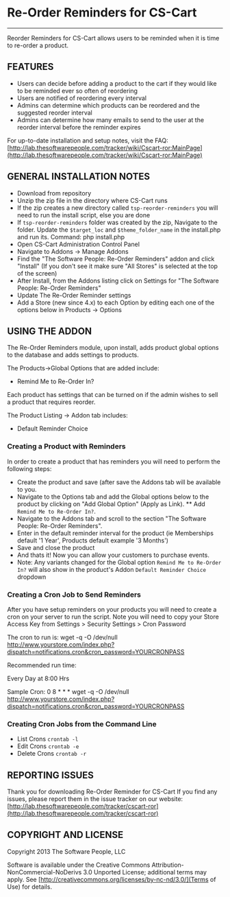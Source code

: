 # Re-Order Reminders for CS-Cart
-------
Reorder Reminders for CS-Cart allows users to be reminded when it is time to re-order a product.

## FEATURES

* Users can decide before adding a product to the cart if they would like to be reminded ever so often of reordering
* Users are notified of reordering every interval
* Admins can determine which products can be reordered and the suggested reorder interval
* Admins can determine how many emails to send to the user at the reorder interval before the reminder expires

For up-to-date installation and setup notes, visit the FAQ:
[http://lab.thesoftwarepeople.com/tracker/wiki/Cscart-ror:MainPage](http://lab.thesoftwarepeople.com/tracker/wiki/Cscart-ror:MainPage)


## GENERAL INSTALLATION NOTES

* Download from repository
* Unzip the zip file in the directory where CS-Cart runs
* If the zip creates a new directory called `tsp-reorder-reminders` you will need to run the install script, else you are done
* If `tsp-reorder-reminders` folder was created by the zip, Navigate to the folder. Update the `$target_loc` and `$theme_folder_name` in the install.php and run its. Command: php install.php
* Open CS-Cart Administration Control Panel
* Navigate to Addons -> Manage Addons
* Find the "The Software People: Re-Order Reminders" addon and click "Install" (If you don't see it make sure "All Stores" is selected at the top of the screen)
* After Install, from the Addons listing click on Settings for "The Software People: Re-Order Reminders"
* Update The Re-Order Reminder settings
* Add a Store (new since 4.x) to each Option by editing each one of the options below in Products -> Options

## USING THE ADDON

The Re-Order Reminders module, upon install, adds product global options to the database and adds settings to products.

The Products->Global Options that are added include:

* Remind Me to Re-Order In?

Each product has settings that can be turned on if the admin wishes to sell a product that requires reorder. 

The Product Listing -> Addon tab includes:

* Default Reminder Choice

### Creating a Product with Reminders

In order to create a product that has reminders you will need to perform the following steps:

* Create the product and save (after save the Addons tab will be available to you.
* Navigate to the Options tab and add the Global options below to the product by clicking on "Add Global Option"  (Apply as Link).
** Add `Remind Me to Re-Order In?`.
* Navigate to the Addons tab and scroll to the section "The Software People: Re-Order Reminders".
* Enter in the default reminder interval for the product (ie Memberships default '1 Year', Products default example '3 Months')
* Save and close the product
* And thats it! Now you can allow your customers to purchase events.
* Note: Any variants changed for the Global option `Remind Me to Re-Order In?` will also show in the product's Addon `Default Reminder Choice` dropdown

### Creating a Cron Job to Send Reminders

After you have setup reminders on your products you will need to create a cron on your server to run the script.
Note you will need to copy your Store Access Key from Settings > Security Settings > Cron Password

The cron to run is:
  wget -q -O /dev/null http://www.yourstore.com/index.php?dispatch=notifications.cron&cron_password=YOURCRONPASS
  
Recommended run time:

  Every Day at 8:00 Hrs

Sample Cron:
  0 8 * * * wget -q -O /dev/null http://www.yourstore.com/index.php?dispatch=notifications.cron&cron_password=YOURCRONPASS

### Creating Cron Jobs from the Command Line
* List Crons `crontab -l`
* Edit Crons `crontab -e`
* Delete Crons `crontab -r`

## REPORTING ISSUES

Thank you for downloading Re-Order Reminder for CS-Cart
If you find any issues, please report them in the issue tracker on our website:
[http://lab.thesoftwarepeople.com/tracker/cscart-ror](http://lab.thesoftwarepeople.com/tracker/cscart-ror)

## COPYRIGHT AND LICENSE

Copyright 2013 The Software People, LLC

Software is available under the Creative Commons Attribution-NonCommercial-NoDerivs 3.0 Unported License; additional terms may apply. See [http://creativecommons.org/licenses/by-nc-nd/3.0/](Terms of Use) for details.